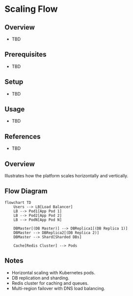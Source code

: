 # Scaling Flow

## Overview
- TBD

## Prerequisites
- TBD

## Setup
- TBD

## Usage
- TBD

## References
- TBD


## Overview
Illustrates how the platform scales horizontally and vertically.

## Flow Diagram
```mermaid
flowchart TD
    Users --> LB[Load Balancer]
    LB --> Pod1[App Pod 1]
    LB --> Pod2[App Pod 2]
    LB --> PodN[App Pod N]

    DBMaster[(DB Master)] --> DBReplica1[(DB Replica 1)]
    DBMaster --> DBReplica2[(DB Replica 2)]
    DBMaster --> Shard[Sharded DBs]

    Cache[Redis Cluster] --> Pods
```

## Notes
- Horizontal scaling with Kubernetes pods.
- DB replication and sharding.
- Redis cluster for caching and queues.
- Multi-region failover with DNS load balancing.
